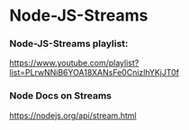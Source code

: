 ﻿# Node-JS-Streams

### Node-JS-Streams playlist:
https://www.youtube.com/playlist?list=PLrwNNiB6YOA18XANsFe0CnizlhYKjJT0f


### Node Docs on Streams
https://nodejs.org/api/stream.html
